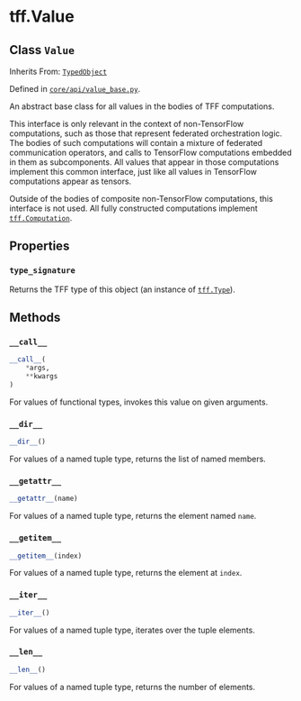 <div itemscope itemtype="http://developers.google.com/ReferenceObject">
<meta itemprop="name" content="tff.Value" />
<meta itemprop="path" content="Stable" />
<meta itemprop="property" content="type_signature"/>
<meta itemprop="property" content="__call__"/>
<meta itemprop="property" content="__dir__"/>
<meta itemprop="property" content="__getattr__"/>
<meta itemprop="property" content="__getitem__"/>
<meta itemprop="property" content="__iter__"/>
<meta itemprop="property" content="__len__"/>
</div>

# tff.Value

## Class `Value`

Inherits From: [`TypedObject`](../tff/TypedObject.md)



Defined in [`core/api/value_base.py`](http://github.com/tensorflow/federated/tree/master/tensorflow_federated/python/core/api/value_base.py).

<!-- Placeholder for "Used in" -->

An abstract base class for all values in the bodies of TFF computations.

This interface is only relevant in the context of non-TensorFlow computations,
such as those that represent federated orchestration logic. The bodies of
such computations will contain a mixture of federated communication operators,
and calls to TensorFlow computations embedded in them as subcomponents. All
values that appear in those computations implement this common interface, just
like all values in TensorFlow computations appear as tensors.

Outside of the bodies of composite non-TensorFlow computations, this interface
is not used. All fully constructed computations implement <a href="../tff/Computation.md"><code>tff.Computation</code></a>.

## Properties

<h3 id="type_signature"><code>type_signature</code></h3>

Returns the TFF type of this object (an instance of <a href="../tff/Type.md"><code>tff.Type</code></a>).



## Methods

<h3 id="__call__"><code>__call__</code></h3>

``` python
__call__(
    *args,
    **kwargs
)
```

For values of functional types, invokes this value on given arguments.

<h3 id="__dir__"><code>__dir__</code></h3>

``` python
__dir__()
```

For values of a named tuple type, returns the list of named members.

<h3 id="__getattr__"><code>__getattr__</code></h3>

``` python
__getattr__(name)
```

For values of a named tuple type, returns the element named `name`.

<h3 id="__getitem__"><code>__getitem__</code></h3>

``` python
__getitem__(index)
```

For values of a named tuple type, returns the element at `index`.

<h3 id="__iter__"><code>__iter__</code></h3>

``` python
__iter__()
```

For values of a named tuple type, iterates over the tuple elements.

<h3 id="__len__"><code>__len__</code></h3>

``` python
__len__()
```

For values of a named tuple type, returns the number of elements.



